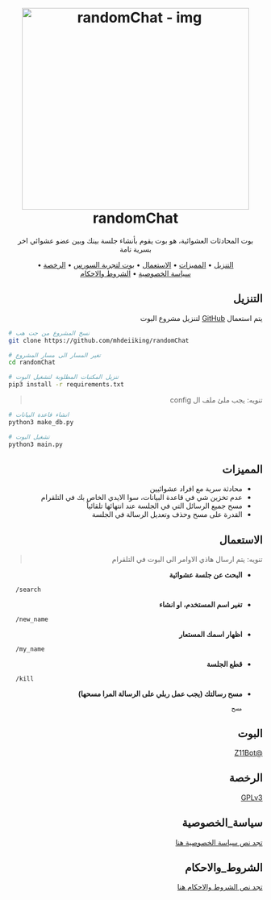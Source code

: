 <h1 align="center">
  <br>
  <a><img width="450" height="400" src="./img/randomChatBBOT_image.jpg" alt="randomChat - img"></a>
  <br>
  randomChat
  <br>
</h1>


<p align="center">بوت المحادثات العشوائية، هو بوت يقوم بأنشاء جلسة بينك وبين عضو عشوائي اخر بسرية تامة</p>



<p align="center">
  •
  <a href="#التنزيل">التنزيل</a>
  •
  <a href="#المميزات">المميزات</a>
  •
  <a href="#الاستعمال">الاستعمال</a>
  •
  <a href="#البوت">بوت لتجربة السورس</a>
  •
  <a href="#الرخصة">الرخصة</a>
  <br>
  <a href="#سياسة_الخصوصية">سياسة الخصوصية</a>
  •
  <a href="#الشروط_والاحكام">الشروط والاحكام</a>
</p>


<div dir="rtl">

## التنزيل

يتم استعمال [GitHub](https://github.com) لتنزيل مشروع البوت

<div dir="ltr">

```bash
# نسخ المشروع من جت هب
git clone https://github.com/mhdeiiking/randomChat

# تغير المسار الى مسار المشروع
cd randomChat

# تنزيل المكتبات المطلوبة لتشغيل البوت
pip3 install -r requirements.txt
```
<div dir="rtl">

>  تنويه: يجب ملئ ملف ال config
<div dir="ltr">

```bash
# انشاء قاعدة البيانات
python3 make_db.py

# تشغيل البوت
python3 main.py
```
<div dir="rtl">

## المميزات

* محادثة سرية مع افراد عشوائيين
* عدم تخزين شي في قاعدة البيانات، سوا الايدي الخاص بك في التلقرام
* مسح جميع الرسائل التي في الجلسة عند انتهائها تلقائياً
* القدرة على مسح وحذف وتعديل الرسالة في الجلسة

## الاستعمال

> تنويه: يتم ارسال هاذي الاوامر الى البوت في التلقرام

* <b>البحث عن جلسة عشوائية</b>

<div dir="ltr">

      /search
<div dir="rtl">

* <b>تغير اسم المستخدم، او انشاء</b>

<div dir="ltr">

      /new_name
<div dir="rtl">

* <b>اظهار اسمك المستعار</b>

<div dir="ltr">

      /my_name
<div dir="rtl">

* <b>قطع الجلسة</b>

<div dir="ltr">

      /kill

<div dir="rtl">

* <b>مسح رسالتك (يجب عمل ربلي على الرسالة المرا مسحها)</b>

      مسح

<div dir="rtl">

## البوت

[@Z11Bot](https://t.me/Z11Bot)

## الرخصة
[GPLv3](https://www.gnu.org/licenses/gpl-3.0.html)

## سياسة_الخصوصية
[تجد نص سياسة الخصوصية هنا](https://github.com/Awiteb/randomChat/blob/master/privacy_policy.txt)

## الشروط_والاحكام
[تجد نص الشروط والاحكام هنا](https://github.com/Awiteb/randomChat/blob/master/terms_and_conditions.txt)
